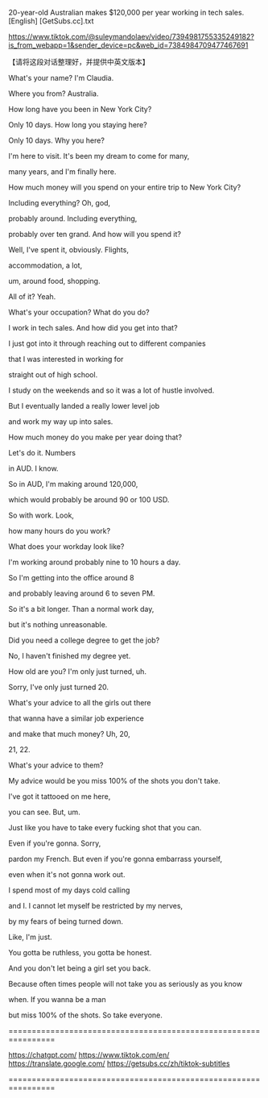 20-year-old Australian makes $120,000 per year working in tech sales. [English] [GetSubs.cc].txt

https://www.tiktok.com/@suleymandolaev/video/7394981755335249182?is_from_webapp=1&sender_device=pc&web_id=7384984709477467691

【请将这段对话整理好，并提供中英文版本】

What's your name? I'm Claudia.

Where you from? Australia.

How long have you been in New York City?

Only 10 days. How long you staying here?

Only 10 days. Why you here?

I'm here to visit. It's been my dream to come for many,

many years, and I'm finally here.

How much money will you spend on your entire trip to New York City?

Including everything? Oh, god,

probably around. Including everything,

probably over ten grand. And how will you spend it?

Well, I've spent it, obviously. Flights,

accommodation, a lot,

um, around food, shopping.

All of it? Yeah.

What's your occupation? What do you do?

I work in tech sales. And how did you get into that?

I just got into it through reaching out to different companies

that I was interested in working for

straight out of high school.

I study on the weekends and so it was a lot of hustle involved.

But I eventually landed a really lower level job

and work my way up into sales.

How much money do you make per year doing that?

Let's do it. Numbers

in AUD. I know.

So in AUD, I'm making around 120,000,

which would probably be around 90 or 100 USD.

So with work. Look,

how many hours do you work?

What does your workday look like?

I'm working around probably nine to 10 hours a day.

So I'm getting into the office around 8

and probably leaving around 6 to seven PM.

So it's a bit longer. Than a normal work day,

but it's nothing unreasonable.

Did you need a college degree to get the job?

No, I haven't finished my degree yet.

How old are you? I'm only just turned, uh.

Sorry, I've only just turned 20.

What's your advice to all the girls out there

that wanna have a similar job experience

and make that much money? Uh, 20,

21, 22.

What's your advice to them?

My advice would be you miss 100% of the shots you don't take.

I've got it tattooed on me here,

you can see. But, um.

Just like you have to take every fucking shot that you can.

Even if you're gonna. Sorry,

pardon my French. But even if you're gonna embarrass yourself,

even when it's not gonna work out.

I spend most of my days cold calling

and I. I cannot let myself be restricted by my nerves,

by my fears of being turned down.

Like, I'm just.

You gotta be ruthless, you gotta be honest.

And you don't let being a girl set you back.

Because often times people will not take you as seriously as you know

when. If you wanna be a man

but miss 100% of the shots. So take everyone.

================================================================

https://chatgpt.com/
https://www.tiktok.com/en/
https://translate.google.com/
https://getsubs.cc/zh/tiktok-subtitles

================================================================

